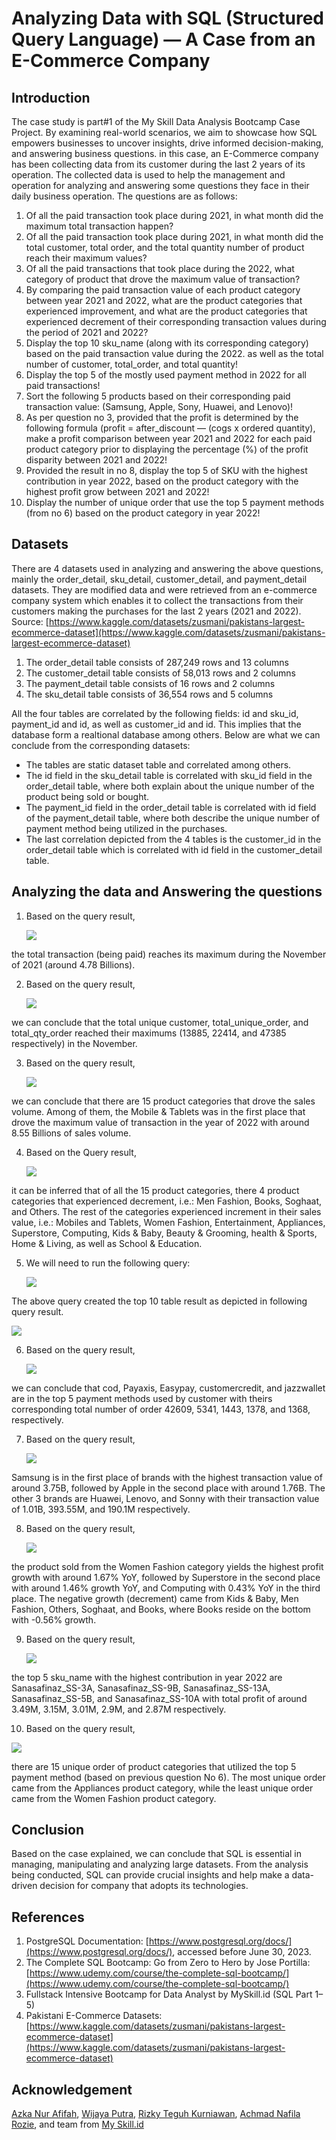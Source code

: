 # Analyzing Data with SQL (Structured Query Language) — A Case from an E-Commerce Company

## Introduction
The case study is part#1 of the My Skill Data Analysis Bootcamp Case Project. By examining real-world scenarios, we aim to showcase how SQL empowers businesses to uncover insights, drive informed decision-making, and answering business questions. in this case, an E-Commerce company has been collecting data from its customer during the last 2 years of its operation. The collected data is used to help the management and operation for analyzing and answering some questions they face in their daily business operation. The questions are as follows:

1. Of all the paid transaction took place during 2021, in what month did the maximum total transaction happen?
2. Of all the paid transaction took place during 2021, in what month did the total customer, total order, and the total quantity number of product reach their maximum values?
3. Of all the paid transactions that took place during the 2022, what category of product that drove the maximum value of transaction?
4. By comparing the paid transaction value of each product category between year 2021 and 2022, what are the product categories that experienced improvement, and what are the product categories that experienced decrement of their corresponding transaction values during the period of 2021 and 2022?
5. Display the top 10 sku_name (along with its corresponding category) based on the paid transaction value during the 2022. as well as the total number of customer, total_order, and total quantity!
6. Display the top 5 of the mostly used payment method in 2022 for all paid transactions!
7. Sort the following 5 products based on their corresponding paid transaction value: (Samsung, Apple, Sony, Huawei, and Lenovo)!
8. As per question no 3, provided that the profit is determined by the following formula (profit = after_discount — (cogs x ordered quantity), make a profit comparison between year 2021 and 2022 for each paid product category prior to displaying the percentage (%) of the profit disparity between 2021 and 2022!
9. Provided the result in no 8, display the top 5 of SKU with the highest contribution in year 2022, based on the product category with the highest profit grow between 2021 and 2022!
10. Display the number of unique order that use the top 5 payment methods (from no 6) based on the product category in year 2022!

## Datasets
There are 4 datasets used in analyzing and answering the above questions, mainly the order_detail, sku_detail, customer_detail, and payment_detail datasets. They are modified data and were retrieved from an e-commerce company system which enables it to collect the transactions from their customers making the purchases for the last 2 years (2021 and 2022). Source: [https://www.kaggle.com/datasets/zusmani/pakistans-largest-ecommerce-dataset](https://www.kaggle.com/datasets/zusmani/pakistans-largest-ecommerce-dataset)

1. The order_detail table consists of 287,249 rows and 13 columns
2. The customer_detail table consists of 58,013 rows and 2 columns
3. The payment_detail table consists of 16 rows and 2 columns
4. The sku_detail table consists of 36,554 rows and 5 columns

All the four tables are correlated by the following fields: id and sku_id, payment_id and id, as well as customer_id and id. This implies that the database form a realtional database among others. Below are what we can conclude from the corresponding datasets:
- The tables are static dataset table and correlated among others.
- The id field in the sku_detail table is correlated with sku_id field in the order_detail table, where both explain about the unique number of the product being sold or bought.
- The payment_id field in the order_detail table is correlated with id field of the payment_detail table, where both describe the unique number of payment method being utilized in the purchases.
- The last correlation depicted from the 4 tables is the customer_id in the order_detail table which is correlated with id field in the customer_detail table.

## Analyzing the data and Answering the questions

1. Based on the query result,

   ![](QA1.png)

the total transaction (being paid) reaches its maximum during the November of 2021 (around 4.78 Billions).

2. Based on the query result,

   ![](QA2.png)

we can conclude that the total unique customer, total_unique_order, and total_qty_order reached their maximums (13885, 22414, and 47385 respectively) in the November.

3. Based on the query result,

   ![](QA3.png)
   
we can conclude that there are 15 product categories that drove the sales volume. Among of them, the Mobile & Tablets was in the first place that drove the maximum value of transaction in the year of 2022 with around 8.55 Billions of sales volume.

4. Based on the Query result,

   ![](QA4.png)

it can be inferred that of all the 15 product categories, there 4 product categories that experienced decrement, i.e.: Men Fashion, Books, Soghaat, and Others. The rest of the categories experienced increment in their sales value, i.e.: Mobiles and Tablets, Women Fashion, Entertainment, Appliances, Superstore, Computing, Kids & Baby, Beauty & Grooming, health & Sports, Home & Living, as well as School & Education.

5. We will need to run the following query:

   ![](QA5A.png)

The above query created the top 10 table result as depicted in following query result.

   ![](QA5B.png)

6. Based on the query result,

   ![](QA6.png)

we can conclude that cod, Payaxis, Easypay, customercredit, and jazzwallet are in the top 5 payment methods used by customer with theirs corresponding total number of order 42609, 5341, 1443, 1378, and 1368, respectively.

7. Based on the query result,

   ![](QA7.png)

Samsung is in the first place of brands with the highest transaction value of around 3.75B, followed by Apple in the second place with around 1.76B. The other 3 brands are Huawei, Lenovo, and Sonny with their transaction value of 1.01B, 393.55M, and 190.1M respectively.

8. Based on the query result,

   ![](QA8.png)

the product sold from the Women Fashion category yields the highest profit growth with around 1.67% YoY, followed by Superstore in the second place with around 1.46% growth YoY, and Computing with 0.43% YoY in the third place. The negative growth (decrement) came from Kids & Baby, Men Fashion, Others, Soghaat, and Books, where Books reside on the bottom with -0.56% growth.

9. Based on the query result,

   ![](QA9.png)

the top 5 sku_name with the highest contribution in year 2022 are Sanasafinaz_SS-3A, Sanasafinaz_SS-9B, Sanasafinaz_SS-13A, Sanasafinaz_SS-5B, and Sanasafinaz_SS-10A with total profit of around 3.49M, 3.15M, 3.01M, 2.9M, and 2.87M respectively.

10. Based on the query result,

   ![](QA10.png)

there are 15 unique order of product categories that utilized the top 5 payment method (based on previous question No 6). The most unique order came from the Appliances product category, while the least unique order came from the Women Fashion product category.

## Conclusion
Based on the case explained, we can conclude that SQL is essential in managing, manipulating and analyzing large datasets. From the analysis being conducted, SQL can provide crucial insights and help make a data-driven decision for company that adopts its technologies.

## References
1. PostgreSQL Documentation: [https://www.postgresql.org/docs/](https://www.postgresql.org/docs/), accessed before June 30, 2023.
2. The Complete SQL Bootcamp: Go from Zero to Hero by Jose Portilla: [https://www.udemy.com/course/the-complete-sql-bootcamp/](https://www.udemy.com/course/the-complete-sql-bootcamp/)
3. Fullstack Intensive Bootcamp for Data Analyst by MySkill.id (SQL Part 1–5)
4. Pakistani E-Commerce Datasets: [https://www.kaggle.com/datasets/zusmani/pakistans-largest-ecommerce-dataset](https://www.kaggle.com/datasets/zusmani/pakistans-largest-ecommerce-dataset)

## Acknowledgement
[Azka Nur Afifah](https://www.linkedin.com/in/azkanuraf/), [Wijaya Putra](https://www.linkedin.com/in/wijaya-putra-0780a3135/), [Rizky Teguh Kurniawan](https://www.linkedin.com/in/rizkitk/), [Achmad Nafila Rozie](https://www.linkedin.com/in/achmadrozie/), and team from [My Skill.id](https://myskill.id)
